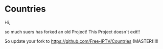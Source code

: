 # Countries

Hi,

so much suers has forked an old Project! This Project doesn´t exit!! 

So update your fork to https://github.com/Free-IPTV/Countries (MASTER)!!!!
